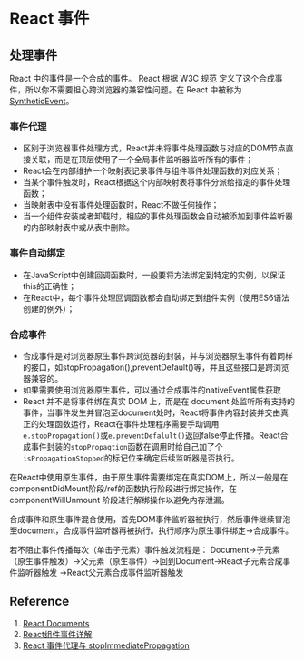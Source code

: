# React 事件

## 处理事件

React 中的事件是一个合成的事件。 React 根据 W3C 规范 定义了这个合成事件，所以你不需要担心跨浏览器的兼容性问题。在 React 中被称为 [SyntheticEvent](https://reactjs.org/docs/events.html)。

### 事件代理

- 区别于浏览器事件处理方式，React并未将事件处理函数与对应的DOM节点直接关联，而是在顶层使用了一个全局事件监听器监听所有的事件；
- React会在内部维护一个映射表记录事件与组件事件处理函数的对应关系；
- 当某个事件触发时，React根据这个内部映射表将事件分派给指定的事件处理函数；
- 当映射表中没有事件处理函数时，React不做任何操作；
- 当一个组件安装或者卸载时，相应的事件处理函数会自动被添加到事件监听器的内部映射表中或从表中删除。

### 事件自动绑定

- 在JavaScript中创建回调函数时，一般要将方法绑定到特定的实例，以保证this的正确性；
- 在React中，每个事件处理回调函数都会自动绑定到组件实例（使用ES6语法创建的例外）；

### 合成事件

- 合成事件是对浏览器原生事件跨浏览器的封装，并与浏览器原生事件有着同样的接口，如stopPropagation(),preventDefault()等，并且这些接口是跨浏览器兼容的。
- 如果需要使用浏览器原生事件，可以通过合成事件的nativeEvent属性获取
- React 并不是将事件绑在真实 DOM 上，而是在 document 处监听所有支持的事件，当事件发生并冒泡至document处时，React将事件内容封装并交由真正的处理函数运行，React在事件处理程序需要手动调用`e.stopPropagation()`或`e.preventDefalult()`返回false停止传播。React合成事件封装的`stopPropagtion`函数在调用时给自己加了个`isPropagationStopped`的标记位来确定后续监听器是否执行。

在React中使用原生事件，由于原生事件需要绑定在真实DOM上，所以一般是在 componentDidMount阶段/ref的函数执行阶段进行绑定操作，在componentWillUnmount 阶段进行解绑操作以避免内存泄漏。

合成事件和原生事件混合使用，首先DOM事件监听器被执行，然后事件继续冒泡至document，合成事件监听器再被执行。执行顺序为原生事件绑定->合成事件。

若不阻止事件传播每次（单击子元素）事件触发流程是：
Document->子元素（原生事件触发）->父元素（原生事件）->回到Document->React子元素合成事件监听器触发 ->React父元素合成事件监听器触发

## Reference

1. [React Documents](https://reactjs.org/docs/handling-events.html)
2. [React组件事件详解](https://segmentfault.com/a/1190000013590052)
3. [React 事件代理与 stopImmediatePropagation](https://github.com/youngwind/blog/issues/107)